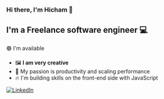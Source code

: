 ### Hi there, I'm Hicham 👋

## I'm a Freelance software engineer 💻

🟢 I'm available

- 🖼️ **I am very creative**
- 🚀 My passion is productivity and scaling performance
- 🔥 I'm building skills on the front-end side with JavaScript




[![LinkedIn](https://img.shields.io/badge/linkedin-%230077B5.svg?style=for-the-badge&logo=linkedin&logoColor=white)](https://www.linkedin.com/in/hichamzarrouk/)
